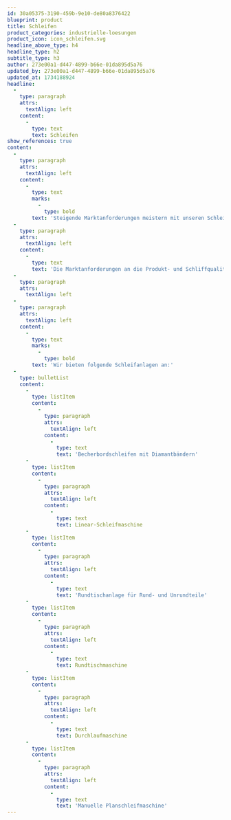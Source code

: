 ```yaml
---
id: 30a05375-3190-459b-9e10-de80a8376422
blueprint: product
title: Schleifen
product_categories: industrielle-loesungen
product_icon: icon_schleifen.svg
headline_above_type: h4
headline_type: h2
subtitle_type: h3
author: 273e00a1-d447-4899-b66e-01da895d5a76
updated_by: 273e00a1-d447-4899-b66e-01da895d5a76
updated_at: 1734188924
headline:
  -
    type: paragraph
    attrs:
      textAlign: left
    content:
      -
        type: text
        text: Schleifen
show_references: true
content:
  -
    type: paragraph
    attrs:
      textAlign: left
    content:
      -
        type: text
        marks:
          -
            type: bold
        text: 'Steigende Marktanforderungen meistern mit unseren Schleifanlagen'
  -
    type: paragraph
    attrs:
      textAlign: left
    content:
      -
        type: text
        text: 'Die Marktanforderungen an die Produkt- und Schliffqualität steigen kontinuierlich. Der Trend zu kleinen Serien verschiedener Produkte fordert höchste Flexibilität in der Produktion. Zugleich erfordert der Preisdruck permanente Rationalisierung, auch im Bereich des Schleifens. Um diesen Herausforderungen in der Geschirrindustrie zu begegnen, bieten wir modernste, maßgeschneiderte Schleiftechnologien. Unser umfassendes Programm effizienter Schleifmaschinen ist als modulares Baukastensystem konzipiert, das auch die Realisierung von Sonderkonstruktionen ermöglicht. Dies garantiert präzise angepasste Lösungen für jegliche Automatisierungsgrade.'
  -
    type: paragraph
    attrs:
      textAlign: left
  -
    type: paragraph
    attrs:
      textAlign: left
    content:
      -
        type: text
        marks:
          -
            type: bold
        text: 'Wir bieten folgende Schleifanlagen an:'
  -
    type: bulletList
    content:
      -
        type: listItem
        content:
          -
            type: paragraph
            attrs:
              textAlign: left
            content:
              -
                type: text
                text: 'Becherbordschleifen mit Diamantbändern'
      -
        type: listItem
        content:
          -
            type: paragraph
            attrs:
              textAlign: left
            content:
              -
                type: text
                text: Linear-Schleifmaschine
      -
        type: listItem
        content:
          -
            type: paragraph
            attrs:
              textAlign: left
            content:
              -
                type: text
                text: 'Rundtischanlage für Rund- und Unrundteile'
      -
        type: listItem
        content:
          -
            type: paragraph
            attrs:
              textAlign: left
            content:
              -
                type: text
                text: Rundtischmaschine
      -
        type: listItem
        content:
          -
            type: paragraph
            attrs:
              textAlign: left
            content:
              -
                type: text
                text: Durchlaufmaschine
      -
        type: listItem
        content:
          -
            type: paragraph
            attrs:
              textAlign: left
            content:
              -
                type: text
                text: 'Manuelle Planschleifmaschine'
---
```

